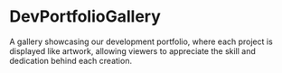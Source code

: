 # DevPortfolioGallery
A gallery showcasing our development portfolio, where each project is displayed like artwork, allowing viewers to appreciate the skill and dedication behind each creation.
